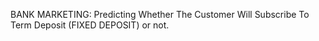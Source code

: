 BANK MARKETING: Predicting Whether The Customer Will Subscribe To Term Deposit (FIXED DEPOSIT) or not.

